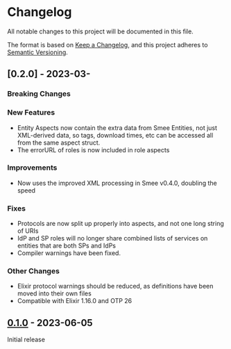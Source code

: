 # Changelog
All notable changes to this project will be documented in this file.

The format is based on [Keep a Changelog](https://keepachangelog.com/en/1.0.0/),
and this project adheres to [Semantic Versioning](https://semver.org/spec/v2.0.0.html).

## [0.2.0] - 2023-03-

### Breaking Changes


### New Features
- Entity Aspects now contain the extra data from Smee Entities, not just XML-derived data, so tags, download times, etc
  can be accessed all from the same aspect struct. 
- The errorURL of roles is now included in role aspects

### Improvements
- Now uses the improved XML processing in Smee v0.4.0, doubling the speed

### Fixes
- Protocols are now split up properly into aspects, and not one long string of URIs
- IdP and SP roles will no longer share combined lists of services on entities that are both SPs and IdPs
- Compiler warnings have been fixed. 

### Other Changes
- Elixir protocol warnings should be reduced, as definitions have been moved into their own files
- Compatible with Elixir 1.16.0 and OTP 26

## [0.1.0] - 2023-06-05
Initial release


[0.1.0]: https://github.com/Digital-Identity-Labs/smee_view/compare/releases/tag/0.1.0
